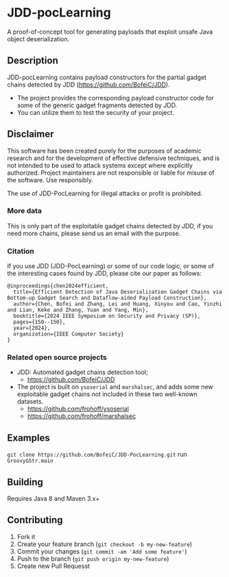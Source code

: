
# JDD-pocLearning
A proof-of-concept tool for generating payloads that exploit unsafe Java object deserialization.

## Description
JDD-pocLearning contains payload constructors for the partial gadget chains detected by JDD (https://github.com/BofeiC/JDD).

- The project provides the corresponding payload constructor code for some of the generic gadget fragments detected by JDD.
- You can utilize them to test the security of your project.

## Disclaimer
This software has been created purely for the purposes of academic research and
for the development of effective defensive techniques, and is not intended to be
used to attack systems except where explicitly authorized. Project maintainers
are not responsible or liable for misuse of the software. Use responsibly.

The use of JDD-PocLearning for illegal attacks or profit is prohibited.

### More data
This is only part of the exploitable gadget chains detected by JDD, if you need more chains, please send us an email with the purpose.

### Citation
If you use JDD (JDD-PocLearning) or some of our code logic, or some of the interesting cases found by JDD, please cite our paper as follows:
```
@inproceedings{chen2024efficient,
  title={Efficient Detection of Java Deserialization Gadget Chains via Bottom-up Gadget Search and Dataflow-aided Payload Construction},
  author={Chen, Bofei and Zhang, Lei and Huang, Xinyou and Cao, Yinzhi and Lian, Keke and Zhang, Yuan and Yang, Min},
  booktitle={2024 IEEE Symposium on Security and Privacy (SP)},
  pages={150--150},
  year={2024},
  organization={IEEE Computer Society}
}
```

### Related open source projects
- JDD: Automated gadget chains detection tool;
  - https://github.com/BofeiC/JDD
- The project is built on `ysoserial` and `marshalsec`, and adds some new exploitable gadget chains not included in these two well-known datasets.
  - https://github.com/frohoff/ysoserial
  - https://github.com/frohoff/marshalsec

## Examples
`git clone https://github.com/BofeiC/JDD-PocLearning.git`
run `GroovyGStr.main`

## Building
Requires Java 8 and Maven 3.x+


## Contributing
1. Fork it
2. Create your feature branch (`git checkout -b my-new-feature`)
3. Commit your changes (`git commit -am 'Add some feature'`)
4. Push to the branch (`git push origin my-new-feature`)
5. Create new Pull Requesst
